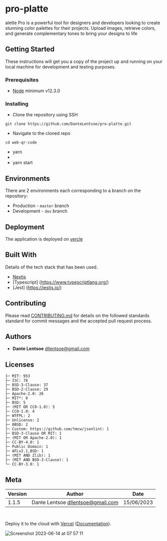 # pro-platte

alette Pro is a powerful tool for designers and developers looking to create stunning color palettes for their projects. Upload images, retrieve colors, and generate complementary tones to bring your designs to life

## Getting Started

These instructions will get you a copy of the project up and running on your local machine for development and testing purposes.

### Prerequisites

- [Node](https://nodejs.org/en/) minimum v12.3.0

### Installing

- Clone the repository using SSH

```
git clone https://github.com/DanteLentsoe/pro-platte.git
```

- Navigate to the cloned repo

```
cd web-qr-code
```

- yarn
-
- yarn start

## Environments

There are 2 environments each corresponding to a branch on the repository:

- Production - `master` branch
- Development - `dev` branch

## Deployment

The application is deployed on [vercle](```https://vercel.com/```)

## Built With

Details of the tech stack that has been used.

- [Nextjs](https://nextjs.org/)
- [Typescript] (https://www.typescriptlang.org/)
- [Jest] (https://jestjs.io/)

## Contributing

Please read [CONTRIBUTING.md](https://gist.github.com/DanteLentsoe/Help-an-en-eye-gee-gee-ay) for details on the followed standards standard for commit messages and the accepted pull request process.

## Authors

- **Dante Lentsoe** <dllentsoe@gmail.com>

## Licenses

```
├─ MIT: 953
├─ ISC: 78
├─ BSD-3-Clause: 37
├─ BSD-2-Clause: 29
├─ Apache-2.0: 26
├─ MIT*: 8
├─ BSD: 5
├─ (MIT OR CC0-1.0): 5
├─ CC0-1.0: 4
├─ WTFPL: 2
├─ Unlicense: 2
├─ 0BSD: 2
├─ Custom: https://github.com/tmcw/jsonlint: 1
├─ BSD-3-Clause OR MIT: 1
├─ (MIT OR Apache-2.0): 1
├─ CC-BY-4.0: 1
├─ Public Domain: 1
├─ AFLv2.1,BSD: 1
├─ (MIT AND Zlib): 1
├─ (MIT AND BSD-3-Clause): 1
└─ CC-BY-3.0: 1
```

## Meta

| Version | Author                              | Date       |
| ------- | ----------------------------------- | ---------- |
| 1.1.5   | Dante Lentsoe <dllentsoe@gmail.com> | 15/06/2023 |

```


```

Deploy it to the cloud with [Vercel](https://vercel.com/new?utm_source=github&utm_medium=readme&utm_campaign=next-example) ([Documentation](https://nextjs.org/docs/deployment)).

![Screenshot 2023-06-14 at 07 57 11](https://github.com/DanteLentsoe/pro-platte/assets/65385487/227c74d1-5b5e-4121-9d68-b47eaa2a7d43)

